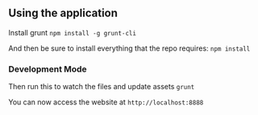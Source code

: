 ## Using the application

Install grunt
`npm install -g grunt-cli`

And then be sure to install everything that the repo requires:
`npm install`

### Development Mode

Then run this to watch the files and update assets
`grunt`

You can now access the website at
`http://localhost:8888`
